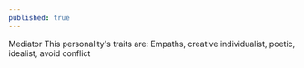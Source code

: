 ```yaml
---
published: true
---
```

Mediator
This personality's traits are:
 Empaths, creative individualist, poetic, idealist, avoid conflict
